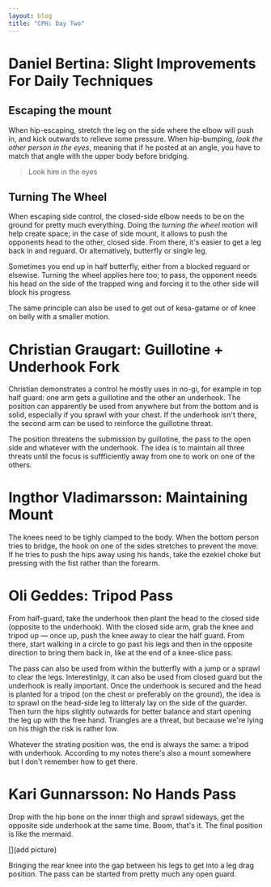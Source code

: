 ```yaml
---
layout: blog
title: "CPH: Day Two"
---
```

# Daniel Bertina: Slight Improvements For Daily Techniques

## Escaping the mount
When hip-escaping, stretch the leg on the side where the elbow will push in, and kick outwards to relieve some pressure. When hip-bumping, *look the other person in the eyes*, meaning that if he posted at an angle, you have to match that angle with the upper body before bridging.

> Look him in the eyes

## Turning The Wheel
When escaping side control, the closed-side elbow needs to be on the ground for pretty much everything. Doing the *turning the wheel* motion will help create space; in the case of side mount, it allows to push the opponents head to the other, closed side. From there, it's easier to get a leg back in and reguard. Or alternatively, butterfly or single leg.

Sometimes you end up in half butterfly, either from a blocked reguard or elsewise. Turning the wheel applies here too; to pass, the opponent needs his head on the side of the trapped wing and forcing it to the other side will block his progress.

The same principle can also be used to get out of kesa-gatame or of knee on belly with a smaller motion.

# Christian Graugart: Guillotine + Underhook Fork

Christian demonstrates a control he mostly uses in no-gi, for example in top half guard: one arm gets a guillotine and the other an underhook. The position can apparently be used from anywhere but from the bottom and is solid, especially if you sprawl with your chest. If the underhook isn't there, the second arm can be used to reinforce the guillotine threat.

The position threatens the submission by guillotine, the pass to the open side and whatever with the underhook. The idea is to maintain all three threats until the focus is suffficiently away from one to work on one of the others.

# Ingthor Vladimarsson: Maintaining Mount

The knees need to be tighly clamped to the body. When the bottom person tries to bridge, the hook on one of the sides stretches to prevent the move. If he tries to push the hips away using his hands, take the ezekiel choke but pressing with the fist rather than the forearm.

# Oli Geddes: Tripod Pass
From half-guard, take the underhook then plant the head to the closed side (opposite to the underhook). With the closed side arm, grab the knee and tripod up — once up, push the knee away to clear the half guard. From there, start walking in a circle to go past his legs and then in the opposite direction to bring them back in, like at the end of a knee-slice pass.

The pass can also be used from within the butterfly with a jump or a sprawl to clear the legs. Interestinlgy, it can also be used from closed guard but the underhook is really important. Once the underhook is secured and the head is planted for a tripod (on the chest or preferably on the ground), the idea is to sprawl on the head-side leg to litteraly lay on the side of the guarder. Then turn the hips slightly outwards for better balance and start opening the leg up with the free hand. Triangles are a threat, but because we're lying on his thigh the risk is rather low.

Whatever the strating position was, the end is always the same: a tripod with underhook. According to my notes there's also a mount somewhere but I don't remember how to get there.

# Kari Gunnarsson: No Hands Pass

Drop with the hip bone on the inner thigh and sprawl sideways, get the opposite side underhook at the same time. Boom, that's it. The final position is like the mermaid.

[](add picture)

Bringing the rear knee into the gap between his legs to get into a leg drag position. The pass can be started from pretty much any open guard.